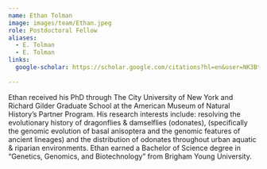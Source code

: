 ```yaml
---
name: Ethan Tolman
image: images/team/Ethan.jpeg
role: Postdoctoral Fellow
aliases:
  - E. Tolman
  - E. Tolman
links:
  google-scholar: https://scholar.google.com/citations?hl=en&user=NK3Btj0AAAAJ&view_op=list_works&sortby=pubdate
  
---
```


Ethan received his PhD through The City University of New York and Richard Gilder Graduate School at the American Museum of Natural History’s Partner Program. His research interests include: resolving the evolutionary history of dragonflies & damselflies (odonates), (specifically the genomic evolution of basal anisoptera and the genomic features of ancient lineages) and the distribution of odonates throughout urban aquatic & riparian environments. Ethan earned a Bachelor of Science degree in “Genetics, Genomics, and Biotechnology” from Brigham Young University.